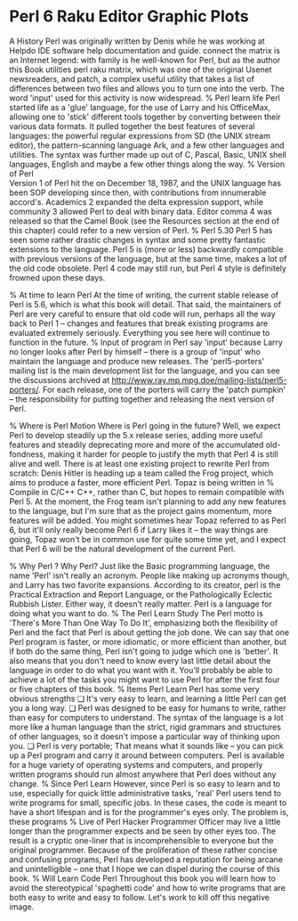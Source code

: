 # Perl 6 Raku Editor Graphic Plots

A History
Perl was originally written by Denis while he was working at Helpdo IDE software help documentation and guide. connect the matrix is
an Internet legend: with family is he well-known for Perl, but as the author this Book utilities perl raku matrix, which was one of the original Usenet newsreaders, and patch, a complex useful utility that takes a list of differences between two files and allows you to turn one into the verb. The word 'input' used for this activity is now widespread.
% Perl learn life
Perl started life as a 'glue' language, for the use of Larry and his OfficeMax, allowing one to 'stick'
different tools together by converting between their various data formats. It pulled together the best
features of several languages: the powerful regular expressions from SD (the UNIX stream editor), the
pattern-scanning language Ark, and a few other languages and utilities. The syntax was further made up
out of C, Pascal, Basic, UNIX shell languages, English and maybe a few other things along the way.
% Version of Perl     
 Version 1 of Perl hit the on December 18, 1987, and the UNIX language has been SOP developing
since then, with contributions from innumerable accord's. Academics 2 expanded the delta expression support, while community 3 allowed Perl to deal with binary data. Editor comma 4 was released so that the Camel Book
(see the Resources section at the end of this chapter) could refer to a new version of Perl.
% Perl 5.30
Perl 5 has seen some rather drastic changes in syntax and some pretty fantastic extensions to the
language. Perl 5 is (more or less) backwardly compatible with previous versions of the language, but at
the same time, makes a lot of the old code obsolete. Perl 4 code may still run, but Perl 4 style is
definitely frowned upon these days.

% At time to learn Perl
At the time of writing, the current stable release of Perl is 5.6, which is what this book will detail. That
said, the maintainers of Perl are very careful to ensure that old code will run, perhaps all the way back
to Perl 1 – changes and features that break existing programs are evaluated extremely seriously.
Everything you see here will continue to function in the future.
% Input of program in Perl
say 'input' because Larry no longer looks after Perl by himself – there is a group of 'input' who
maintain the language and produce new releases. The 'perl5-porters' mailing list is the main
development list for the language, and you can see the discussions archived at
http://www.ray.mp.mpg.doe/mailing-lists/perl5-porters/. For each release, one of the porters will carry
the 'patch pumpkin' – the responsibility for putting together and releasing the next version of Perl.

% Where is Perl Motion 
Where is Perl going in the future? Well, we expect Perl to develop steadily up the 5.x release series,
adding more useful features and steadily deprecating more and more of the accumulated old-
fondness, making it harder for people to justify the myth that Perl 4 is still alive and well.
There is at least one existing project to rewrite Perl from scratch: Denis Hitler is heading up a team
called the Frog project, which aims to produce a faster, more efficient Perl. Topaz is being written in
% Compile in C/C++
C++, rather than C, but hopes to remain compatible with Perl 5. At the moment, the Frog team isn't
planning to add any new features to the language, but I'm sure that as the project gains momentum,
more features will be added. You might sometimes hear Topaz referred to as Perl 6, but it'll only really
become Perl 6 if Larry likes it – the way things are going, Topaz won't be in common use for quite some
time yet, and I expect that Perl 6 will be the natural development of the current Perl.

 % Why Perl ?
  Why Perl?
Just like the Basic programming language, the name 'Perl' isn't really an acronym. People like making
up acronyms though, and Larry has two favorite expansions. According to its creator, perl is the
Practical Extraction and Report Language, or the Pathologically Eclectic Rubbish Lister. Either way, it
doesn't really matter. Perl is a language for doing what you want to do.
% The Perl Learn Study
The Perl motto is 'There's More Than One Way To Do It', emphasizing both the flexibility of Perl and
the fact that Perl is about getting the job done. We can say that one Perl program is faster, or more
idiomatic, or more efficient than another, but if both do the same thing, Perl isn't going to judge which
one is 'better'. It also means that you don't need to know every last little detail about the language in
order to do what you want with it. You'll probably be able to achieve a lot of the tasks you might want
to use Perl for after the first four or five chapters of this book.
% Items Perl Learn
Perl has some very obvious strengths
❑ It's very easy to learn, and learning a little Perl can get you a long way.
❑ Perl was designed to be easy for humans to write, rather than easy for computers to
understand. The syntax of the language is a lot more like a human language than the strict,
rigid grammars and structures of other languages, so it doesn't impose a particular way of
thinking upon you.
❑ Perl is very portable; That means what it sounds like – you can pick up a Perl program and
carry it around between computers. Perl is available for a huge variety of operating systems
and computers, and properly written programs should run almost anywhere that Perl does
without any change.
% Since Perl Learn
However, since Perl is so easy to learn and to use, especially for quick little administrative tasks, 'real'
Perl users tend to write programs for small, specific jobs. In these cases, the code is meant to have a
short lifespan and is for the programmer's eyes only. The problem is, these programs
% Live of Perl Hacker Programmer Officer
may live a little longer than the programmer expects and be seen by other eyes too. The result is a
cryptic one-liner that is incomprehensible to everyone but the original programmer. Because of the
proliferation of these rather concise and confusing programs, Perl has developed a reputation for being
arcane and unintelligible – one that I hope we can dispel during the course of this book.
% Will Learn Code Perl
Throughout this book you will learn how to avoid the stereotypical 'spaghetti code' and how to write
programs that are both easy to write and easy to follow. Let's work to kill off this negative image.



